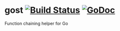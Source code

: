 # gost [![Build Status](https://travis-ci.org/gfjalar/gost.svg?branch=master)](https://travis-ci.org/gfjalar/gost) [![GoDoc](http://godoc.org/github.com/gfjalar/gost?status.png)](http://godoc.org/github.com/piotrgalar/gost)

Function chaining helper for Go